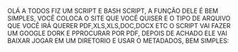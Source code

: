 OLÁ A TODOS FIZ UM SCRIPT E BASH SCRIPT, A FUNÇÃO DELE É BEM SIMPLES, VOCÊ COLOCA O SITE QUE VOCÊ QUISER E O TIPO DE ARQUIVO QUE VOCÊ IRÁ QUERER PDF,XLS,XLS,DOC,DOCX ETC
O SCRIPT VAI FAZER UM GOOGLE DORK E PPROCURAR POR PDF, DEPOIS DE ACHADO ELE VAI BAIXAR JOGAR EM UM DIRETORIO E USAR O METADADOS, BEM SIMPLES:
